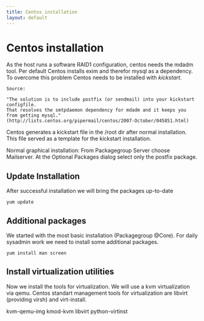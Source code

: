 ```yaml
---
title: Centos installation
layout: default
---
```


Centos installation
===================

As the host runs a software RAID1 configuration, centos needs the mdadm tool.
Per default Centos installs exim and therefor mysql as a dependency. To overcome this
problem Centos needs to be installed with *kickstart*.

    Source:

    "The solution is to include postfix (or sendmail) into your kickstart configfile.
    That resolves the smtpdaemon dependency for mdadm and it keeps you from getting mysql."
    (http://lists.centos.org/pipermail/centos/2007-October/045851.html)

Centos generates a kickstart file in the /root dir after normal installation.
This file served as a template for the kickstart installation.

Normal graphical installation:
From Packagegroup Server choose Mailserver. At the Optional Packages dialog select
only the postfix package.

Update Installation
-------------------

After successful installation we will bring the packages up-to-date

    yum update

Additional packages
-------------------

We started with the most basic installation (Packagegroup @Core). For daily sysadmin
work we need to install some additional packages.

    yum install man screen

Install virtualization utilities
--------------------------------

Now we install the tools for virtualization. We will use a kvm virtualization via
qemu. Centos standart management tools for virtualization are libvirt (providing
virsh) and virt-install.

kvm-qemu-img kmod-kvm libvirt python-virtinst
